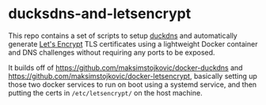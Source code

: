 # ducksdns-and-letsencrypt

This repo contains a set of scripts to setup [duckdns](https://www.duckdns.org/) and automatically generate [Let's Encrypt](https://letsencrypt.org/) TLS certificates using a lightweight Docker container and DNS challenges without requiring any ports to be exposed.

It builds off of https://github.com/maksimstojkovic/docker-duckdns and https://github.com/maksimstojkovic/docker-letsencrypt, basically setting up those two docker services to run on boot using a systemd service, and then putting the certs in `/etc/letsencrypt/` on the host machine.
